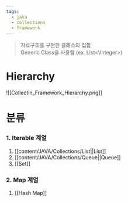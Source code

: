 ```yaml
---
tags:
  - java
  - collections
  - framework
---
```

> 자료구조를 구현한 클래스의 집합 <br/>
> Generic Class을 사용함 (ex. List<\Integer>)

# Hierarchy
![[Collectin_Framework_Hierarchy.png]]


# 분류
### 1. Iterable 계열
1. [[content/JAVA/Collections/List||List]]
2. [[content/JAVA/Collections/Queue||Queue]]
3. [[Set]]
### 2. Map 계열
1. [[Hash Map]]


